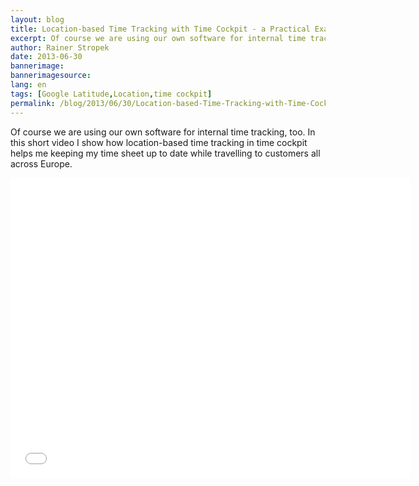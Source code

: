 ```yaml
---
layout: blog
title: Location-based Time Tracking with Time Cockpit - a Practical Example
excerpt: Of course we are using our own software for internal time tracking, too. In this short video I show how location-based time tracking in time cockpit helps me keeping my time sheet up to date while travelling to customers all across Europe.
author: Rainer Stropek
date: 2013-06-30
bannerimage: 
bannerimagesource: 
lang: en
tags: [Google Latitude,Location,time cockpit]
permalink: /blog/2013/06/30/Location-based-Time-Tracking-with-Time-Cockpit---a-Practical-Example
---
```


<p>Of course we are using our own software for internal time tracking, too. In this short video I show how location-based time tracking in time cockpit helps me keeping my time sheet up to date while travelling to customers all across Europe.</p><iframe width="640" height="480" src="//www.youtube.com/embed/1zhBmc9rZts?rel=0" frameborder="0" allowfullscreen="allowfullscreen"></iframe>